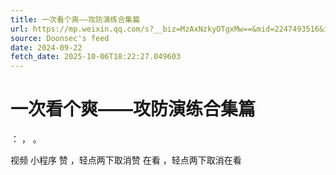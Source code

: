 ```yaml
---
title: 一次看个爽——攻防演练合集篇
url: https://mp.weixin.qq.com/s?__biz=MzAxNzkyOTgxMw==&mid=2247493516&idx=1&sn=d72fce0c35da5dcec9b4483a3f336915
source: Doonsec's feed
date: 2024-09-22
fetch_date: 2025-10-06T18:22:27.049603
---
```


# 一次看个爽——攻防演练合集篇

：
，
。

视频
小程序
赞
，轻点两下取消赞
在看
，轻点两下取消在看